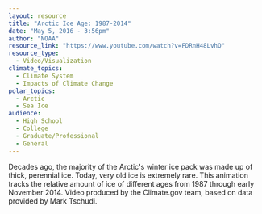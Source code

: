 ```yaml
---
layout: resource
title: "Arctic Ice Age: 1987-2014"
date: "May 5, 2016 - 3:56pm"
author: "NOAA"
resource_link: "https://www.youtube.com/watch?v=FDRnH48LvhQ"
resource_type:
  - Video/Visualization
climate_topics:
  - Climate System
  - Impacts of Climate Change
polar_topics:
  - Arctic
  - Sea Ice
audience:
  - High School
  - College
  - Graduate/Professional
  - General
---
```


Decades ago, the majority of the Arctic's winter ice pack was made up of thick, perennial ice. Today, very old ice is extremely rare. This animation tracks the relative amount of ice of different ages from 1987 through early November 2014. Video produced by the Climate.gov team, based on data provided by Mark Tschudi.